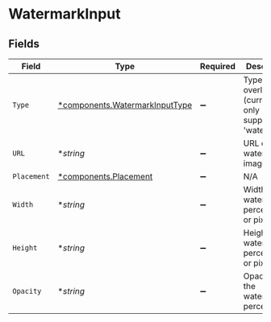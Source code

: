 # WatermarkInput


## Fields

| Field                                                                           | Type                                                                            | Required                                                                        | Description                                                                     | Example                                                                         |
| ------------------------------------------------------------------------------- | ------------------------------------------------------------------------------- | ------------------------------------------------------------------------------- | ------------------------------------------------------------------------------- | ------------------------------------------------------------------------------- |
| `Type`                                                                          | [*components.WatermarkInputType](../../models/components/watermarkinputtype.md) | :heavy_minus_sign:                                                              | Type of overlay (currently only supports 'watermark').                          | watermark                                                                       |
| `URL`                                                                           | **string*                                                                       | :heavy_minus_sign:                                                              | URL of the watermark image.                                                     | https://static.fastpix.io/watermark-4k.png                                      |
| `Placement`                                                                     | [*components.Placement](../../models/components/placement.md)                   | :heavy_minus_sign:                                                              | N/A                                                                             |                                                                                 |
| `Width`                                                                         | **string*                                                                       | :heavy_minus_sign:                                                              | Width of the watermark in percentage or pixels.                                 | 25%                                                                             |
| `Height`                                                                        | **string*                                                                       | :heavy_minus_sign:                                                              | Height of the watermark in percentage or pixels.                                | 25%                                                                             |
| `Opacity`                                                                       | **string*                                                                       | :heavy_minus_sign:                                                              | Opacity of the watermark in percentage.                                         | 80%                                                                             |